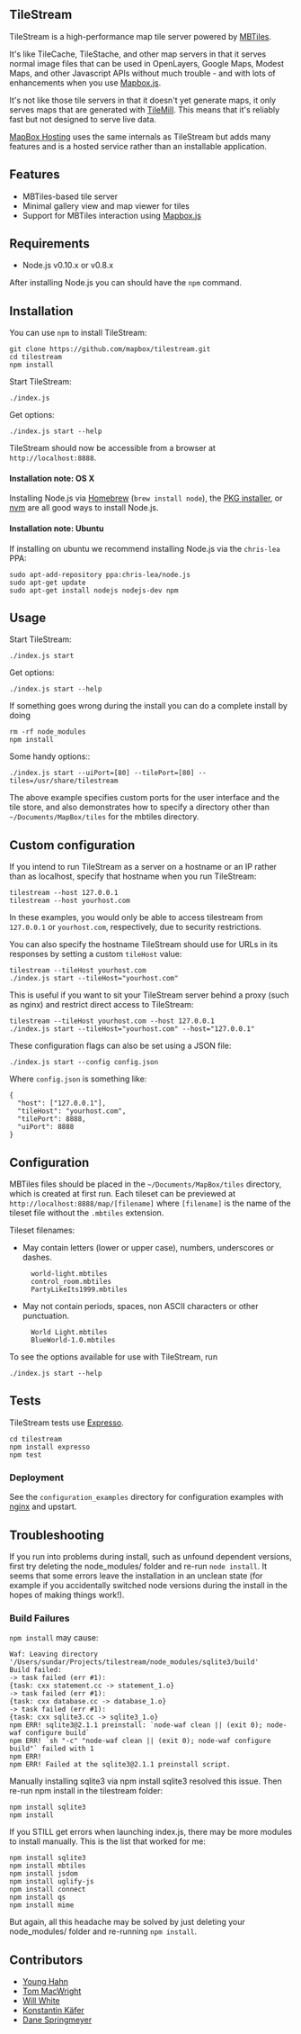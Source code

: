 TileStream
----------
TileStream is a high-performance map tile server powered by [MBTiles][1].

It's like TileCache, TileStache, and other map servers in that it serves normal
image files that can be used in OpenLayers, Google Maps, Modest Maps, and other
Javascript APIs without much trouble - and with lots of enhancements when you
use [Mapbox.js](https://www.mapbox.com/mapbox.js).

It's not like those tile servers in that it doesn't yet generate maps, it only
serves maps that are generated with [TileMill](http://mapbox.com/tilemill).
This means that it's reliably fast but not designed to serve live data.

[MapBox Hosting](http://mapbox.com/hosting/) uses the same internals as
TileStream but adds many features and is a hosted service rather than an
installable application.


Features
--------
- MBTiles-based tile server
- Minimal gallery view and map viewer for tiles
- Support for MBTiles interaction using [Mapbox.js][2]


Requirements
------------
- Node.js v0.10.x or v0.8.x

After installing Node.js you can should have the `npm` command.


Installation
------------

You can use `npm` to install TileStream:

    git clone https://github.com/mapbox/tilestream.git
    cd tilestream
    npm install

Start TileStream:

    ./index.js

Get options:

    ./index.js start --help

TileStream should now be accessible from a browser at `http://localhost:8888`.

#### Installation note: OS X

Installing Node.js via [Homebrew](http://brew.sh/) (`brew install node`), the [PKG installer](http://nodejs.org/download/), or [nvm](https://github.com/creationix/nvm) are all good ways to install Node.js.

#### Installation note: Ubuntu

If installing on ubuntu we recommend installing Node.js via the `chris-lea` PPA:

    sudo apt-add-repository ppa:chris-lea/node.js
    sudo apt-get update
    sudo apt-get install nodejs nodejs-dev npm

Usage
-----

Start TileStream:

    ./index.js start

Get options:

    ./index.js start --help
    
If something goes wrong during the install you can do a complete install by doing

    rm -rf node_modules
    npm install

Some handy options::
    
    ./index.js start --uiPort=[80] --tilePort=[80] --tiles=/usr/share/tilestream

The above example specifies custom ports for the user interface and the tile store, and
also demonstrates how to specify a directory other than `~/Documents/MapBox/tiles`
for the mbtiles directory.


Custom configuration
--------------------

If you intend to run TileStream as a server on a hostname or an IP rather than
as localhost, specify that hostname when you run TileStream:

    tilestream --host 127.0.0.1
    tilestream --host yourhost.com

In these examples, you would only be able to access tilestream from `127.0.0.1`
or `yourhost.com`, respectively, due to security restrictions.

You can also specify the hostname TileStream should use for URLs in its
responses by setting a custom `tileHost` value:

    tilestream --tileHost yourhost.com
    ./index.js start --tileHost="yourhost.com"

This is useful if you want to sit your TileStream server behind a proxy (such as
nginx) and restrict direct access to TileStream:

    tilestream --tileHost yourhost.com --host 127.0.0.1
    ./index.js start --tileHost="yourhost.com" --host="127.0.0.1"

These configuration flags can also be set using a JSON file:

    ./index.js start --config config.json

Where `config.json` is something like:

    {
      "host": ["127.0.0.1"],
      "tileHost": "yourhost.com",
      "tilePort": 8888,
      "uiPort": 8888
    }


Configuration
-------------

MBTiles files should be placed in the `~/Documents/MapBox/tiles` directory,
which is created at first run. Each tileset can be previewed at
`http://localhost:8888/map/[filename]` where `[filename]` is the name of the
tileset file without the `.mbtiles` extension.

Tileset filenames:

- May contain letters (lower or upper case), numbers, underscores or dashes.

        world-light.mbtiles
        control_room.mbtiles
        PartyLikeIts1999.mbtiles

- May not contain periods, spaces, non ASCII characters or other punctuation.

        World Light.mbtiles
        BlueWorld-1.0.mbtiles

To see the options available for use with TileStream, run

    ./index.js start --help


Tests
-----
TileStream tests use [Expresso][6].

    cd tilestream
    npm install expresso
    npm test


### Deployment

See the `configuration_examples` directory for configuration examples with
[nginx](http://nginx.net) and upstart.


Troubleshooting
---------------

If you run into problems during install, such as unfound dependent versions, first try deleting the node_modules/ folder and re-run `node install`. It seems that some errors leave the installation in an unclean state (for example if you accidentally switched node versions during the install in the hopes of making things work!).

### Build Failures

`npm install` may cause:

    Waf: Leaving directory '/Users/sundar/Projects/tilestream/node_modules/sqlite3/build'
    Build failed:
    -> task failed (err #1):
    {task: cxx statement.cc -> statement_1.o}
    -> task failed (err #1):
    {task: cxx database.cc -> database_1.o}
    -> task failed (err #1):
    {task: cxx sqlite3.cc -> sqlite3_1.o}
    npm ERR! sqlite3@2.1.1 preinstall: `node-waf clean || (exit 0); node-waf configure build`
    npm ERR! `sh "-c" "node-waf clean || (exit 0); node-waf configure build"` failed with 1
    npm ERR!
    npm ERR! Failed at the sqlite3@2.1.1 preinstall script.

Manually installing sqlite3 via npm install sqlite3 resolved this issue. Then re-run npm install in the tilestream folder:

    npm install sqlite3
    npm install

If you STILL get errors when launching index.js, there may be more modules to install manually. This is the list that worked for me:

    npm install sqlite3
    npm install mbtiles
    npm install jsdom
    npm install uglify-js
    npm install connect
    npm install qs
    npm install mime

But again, all this headache may be solved by just deleting your node_modules/ folder and re-running `npm install`.

Contributors
------------
- [Young Hahn][7]
- [Tom MacWright][8]
- [Will White][9]
- [Konstantin Käfer][10]
- [Dane Springmeyer][11]


[1]:http://mbtiles.org
[2]:https://www.mapbox.com/mapbox.js
[3]:http://developer.apple.com/technologies/tools/xcode.html
[4]:https://github.com/joyent/node/wiki/Installation
[5]:http://npmjs.org/
[6]:http://visionmedia.github.com/expresso
[7]:https://github.com/yhahn
[8]:https://github.com/tmcw
[9]:https://github.com/willwhite
[10]:https://github.com/kkaefer
[11]:https://github.com/springmeyer
[12]:https://github.com/mxcl/homebrew

